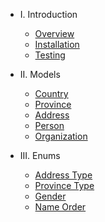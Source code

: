 - I. Introduction
    - [Overview](overview.md)
    - [Installation](installation.md)
    - [Testing](testing.md)

- II. Models
    - [Country](country.md)
    - [Province](province.md)
    - [Address](address.md)
    - [Person](person.md)
    - [Organization](organization.md)

- III. Enums
    - [Address Type](address-type.md)
    - [Province Type](province-type.md)
    - [Gender](gender.md)
    - [Name Order](name-order.md)
